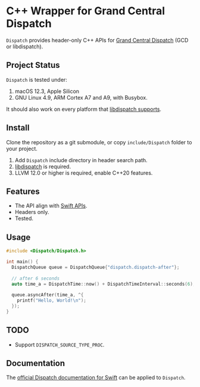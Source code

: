 # C++ Wrapper for Grand Central Dispatch

`Dispatch` provides header-only C++ APIs for [Grand Central Dispatch](https://github.com/apple/swift-corelibs-libdispatch)  (GCD or libdispatch).

## Project Status

`Dispatch` is tested under:

1. macOS 12.3, Apple Silicon
2. GNU Linux 4.9, ARM Cortex A7 and A9, with Busybox.

It should also work on every platform that [libdispatch supports](https://github.com/apple/swift-corelibs-libdispatch/blob/main/INSTALL.md). 

## Install

Clone the repository as a git submodule, or copy `include/Dispatch` folder to your project. 

1. Add `Dispatch` include directory in header search path.
2. [libdispatch](https://github.com/apple/swift-corelibs-libdispatch/) is required.
3. LLVM 12.0 or higher is required, enable C++20 features.

## Features

- The API align with [Swift APIs](https://github.com/apple/swift-corelibs-libdispatch/tree/main/src/swift).
- Headers only.
- Tested.

## Usage

```c++
#include <Dispatch/Dispatch.h>

int main() {
  DispatchQueue queue = DispatchQueue{"dispatch.dispatch-after"};
  
  // after 6 seconds
  auto time_a = DispatchTime::now() + DispatchTimeInterval::seconds(6);
  
  queue.asyncAfter(time_a, ^{
    printf("Hello, World!\n");
  });
}
```

## TODO

- Support `DISPATCH_SOURCE_TYPE_PROC`.

## Documentation

The [official Dispatch documentation for Swift](https://developer.apple.com/documentation/dispatch) can be applied to `Dispatch`.
